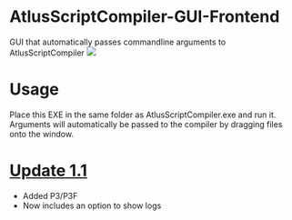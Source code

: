# AtlusScriptCompiler-GUI-Frontend
GUI that automatically passes commandline arguments to AtlusScriptCompiler
![](https://i.imgur.com/tZf4T1u.png)
# Usage
Place this EXE in the same folder as AtlusScriptCompiler.exe and run it. Arguments will automatically be passed to the compiler by dragging files onto the window.

# [Update 1.1](https://github.com/ShrineFox/AtlusScriptCompiler-GUI-Frontend/releases)
- Added P3/P3F
- Now includes an option to show logs
